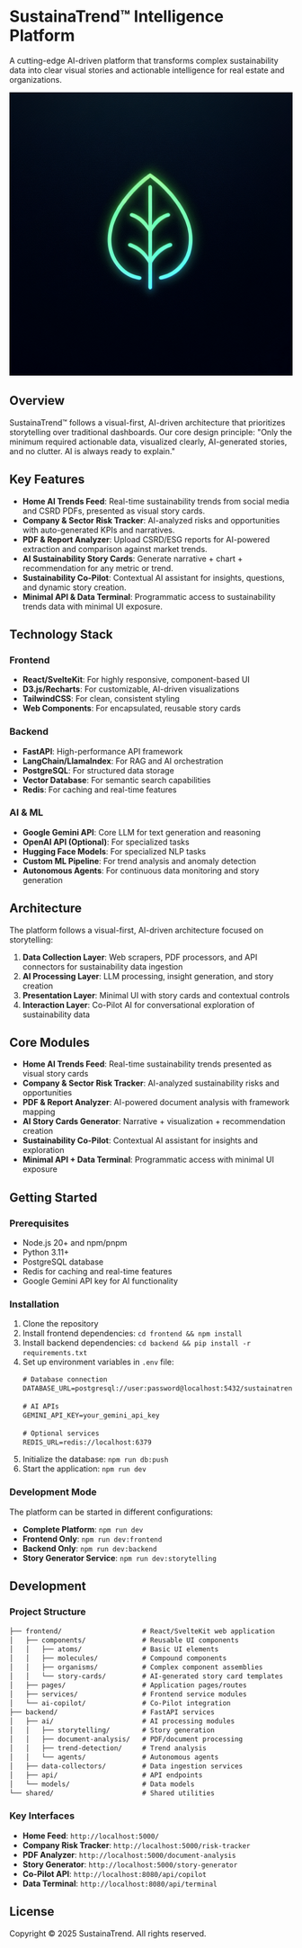 # SustainaTrend™ Intelligence Platform

A cutting-edge AI-driven platform that transforms complex sustainability data into clear visual stories and actionable intelligence for real estate and organizations.

![SustainaTrend](generated-icon.png)

## Overview

SustainaTrend™ follows a visual-first, AI-driven architecture that prioritizes storytelling over traditional dashboards. Our core design principle: "Only the minimum required actionable data, visualized clearly, AI-generated stories, and no clutter. AI is always ready to explain."

## Key Features

- **Home AI Trends Feed**: Real-time sustainability trends from social media and CSRD PDFs, presented as visual story cards.
- **Company & Sector Risk Tracker**: AI-analyzed risks and opportunities with auto-generated KPIs and narratives.
- **PDF & Report Analyzer**: Upload CSRD/ESG reports for AI-powered extraction and comparison against market trends.
- **AI Sustainability Story Cards**: Generate narrative + chart + recommendation for any metric or trend.
- **Sustainability Co-Pilot**: Contextual AI assistant for insights, questions, and dynamic story creation.
- **Minimal API & Data Terminal**: Programmatic access to sustainability trends data with minimal UI exposure.

## Technology Stack

### Frontend
- **React/SvelteKit**: For highly responsive, component-based UI
- **D3.js/Recharts**: For customizable, AI-driven visualizations
- **TailwindCSS**: For clean, consistent styling
- **Web Components**: For encapsulated, reusable story cards

### Backend
- **FastAPI**: High-performance API framework
- **LangChain/LlamaIndex**: For RAG and AI orchestration
- **PostgreSQL**: For structured data storage
- **Vector Database**: For semantic search capabilities
- **Redis**: For caching and real-time features

### AI & ML
- **Google Gemini API**: Core LLM for text generation and reasoning
- **OpenAI API (Optional)**: For specialized tasks
- **Hugging Face Models**: For specialized NLP tasks
- **Custom ML Pipeline**: For trend analysis and anomaly detection
- **Autonomous Agents**: For continuous data monitoring and story generation

## Architecture

The platform follows a visual-first, AI-driven architecture focused on storytelling:

1. **Data Collection Layer**: Web scrapers, PDF processors, and API connectors for sustainability data ingestion
2. **AI Processing Layer**: LLM processing, insight generation, and story creation
3. **Presentation Layer**: Minimal UI with story cards and contextual controls
4. **Interaction Layer**: Co-Pilot AI for conversational exploration of sustainability data

## Core Modules

- **Home AI Trends Feed**: Real-time sustainability trends presented as visual story cards
- **Company & Sector Risk Tracker**: AI-analyzed sustainability risks and opportunities
- **PDF & Report Analyzer**: AI-powered document analysis with framework mapping
- **AI Story Cards Generator**: Narrative + visualization + recommendation creation
- **Sustainability Co-Pilot**: Contextual AI assistant for insights and exploration
- **Minimal API + Data Terminal**: Programmatic access with minimal UI exposure

## Getting Started

### Prerequisites

- Node.js 20+ and npm/pnpm
- Python 3.11+
- PostgreSQL database
- Redis for caching and real-time features
- Google Gemini API key for AI functionality

### Installation

1. Clone the repository
2. Install frontend dependencies: `cd frontend && npm install`
3. Install backend dependencies: `cd backend && pip install -r requirements.txt`
4. Set up environment variables in `.env` file:
   ```
   # Database connection
   DATABASE_URL=postgresql://user:password@localhost:5432/sustainatrend
   
   # AI APIs
   GEMINI_API_KEY=your_gemini_api_key
   
   # Optional services
   REDIS_URL=redis://localhost:6379
   ```
5. Initialize the database: `npm run db:push`
6. Start the application: `npm run dev`

### Development Mode

The platform can be started in different configurations:

- **Complete Platform**: `npm run dev`
- **Frontend Only**: `npm run dev:frontend`
- **Backend Only**: `npm run dev:backend`
- **Story Generator Service**: `npm run dev:storytelling`

## Development

### Project Structure

```
├── frontend/                    # React/SvelteKit web application
│   ├── components/              # Reusable UI components
│   │   ├── atoms/               # Basic UI elements
│   │   ├── molecules/           # Compound components
│   │   ├── organisms/           # Complex component assemblies
│   │   └── story-cards/         # AI-generated story card templates
│   ├── pages/                   # Application pages/routes
│   ├── services/                # Frontend service modules
│   └── ai-copilot/              # Co-Pilot integration
├── backend/                     # FastAPI services
│   ├── ai/                      # AI processing modules
│   │   ├── storytelling/        # Story generation
│   │   ├── document-analysis/   # PDF/document processing
│   │   ├── trend-detection/     # Trend analysis
│   │   └── agents/              # Autonomous agents
│   ├── data-collectors/         # Data ingestion services
│   ├── api/                     # API endpoints
│   └── models/                  # Data models
└── shared/                      # Shared utilities
```

### Key Interfaces

- **Home Feed**: `http://localhost:5000/`
- **Company Risk Tracker**: `http://localhost:5000/risk-tracker`
- **PDF Analyzer**: `http://localhost:5000/document-analysis`
- **Story Generator**: `http://localhost:5000/story-generator`
- **Co-Pilot API**: `http://localhost:8080/api/copilot`
- **Data Terminal**: `http://localhost:8080/api/terminal`

## License

Copyright © 2025 SustainaTrend. All rights reserved.